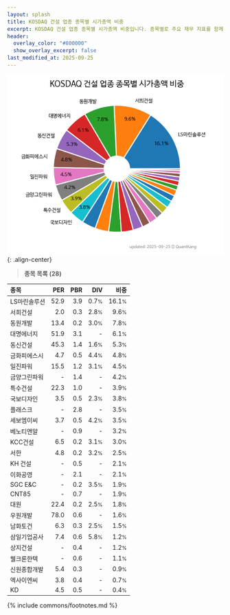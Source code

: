 ```yaml
---
layout: splash
title: KOSDAQ 건설 업종 종목별 시가총액 비중
excerpt: KOSDAQ 건설 업종 종목별 시가총액 비중입니다. 종목별로 주요 재무 지표를 함께 표시합니다.
header:
  overlay_color: "#800000"
  show_overlay_excerpt: false
last_modified_at: 2025-09-25
---
```



![KOSDAQ 건설 업종 종목별 시가총액 비중](/stats/sector/images/kosdaq_업종_건설_종목.png){: .align-center}


> **종목 목록 (28)**<a id="list"></a>

| **종목** | **PER** | **PBR** | **DIV** | **비중** |
| :------- | ------: | ------: | ------: | -------: |
| LS마린솔루션 | 52.9 | 3.9 | 0.7<small>%</small> | 16.1<small>%</small> |
| 서희건설 | 2.0 | 0.3 | 2.8<small>%</small> | 9.6<small>%</small> |
| 동원개발 | 13.4 | 0.2 | 3.0<small>%</small> | 7.8<small>%</small> |
| 대명에너지 | 51.9 | 3.1 | - | 6.1<small>%</small> |
| 동신건설 | 45.3 | 1.4 | 1.6<small>%</small> | 5.3<small>%</small> |
| 금화피에스시 | 4.7 | 0.5 | 4.4<small>%</small> | 4.8<small>%</small> |
| 일진파워 | 15.5 | 1.2 | 3.1<small>%</small> | 4.5<small>%</small> |
| 금양그린파워 | - | 1.4 | - | 4.2<small>%</small> |
| 특수건설 | 22.3 | 1.0 | - | 3.9<small>%</small> |
| 국보디자인 | 3.5 | 0.5 | 2.3<small>%</small> | 3.8<small>%</small> |
| 플래스크 | - | 2.8 | - | 3.5<small>%</small> |
| 세보엠이씨 | 3.7 | 0.5 | 4.2<small>%</small> | 3.5<small>%</small> |
| 베노티앤알 | - | 0.9 | - | 3.2<small>%</small> |
| KCC건설 | 6.5 | 0.2 | 3.1<small>%</small> | 3.0<small>%</small> |
| 서한 | 4.8 | 0.2 | 3.2<small>%</small> | 2.5<small>%</small> |
| KH 건설 | - | 0.5 | - | 2.1<small>%</small> |
| 이화공영 | - | 2.1 | - | 2.1<small>%</small> |
| SGC E&C | - | 0.2 | 3.5<small>%</small> | 1.9<small>%</small> |
| CNT85 | - | 0.7 | - | 1.9<small>%</small> |
| 대원 | 22.4 | 0.2 | 2.5<small>%</small> | 1.8<small>%</small> |
| 우원개발 | 78.0 | 0.6 | - | 1.6<small>%</small> |
| 남화토건 | 6.3 | 0.3 | 2.5<small>%</small> | 1.5<small>%</small> |
| 삼일기업공사 | 7.4 | 0.6 | 5.8<small>%</small> | 1.2<small>%</small> |
| 상지건설 | - | 0.4 | - | 1.2<small>%</small> |
| 웰크론한텍 | - | 0.6 | - | 1.1<small>%</small> |
| 신원종합개발 | 5.4 | 0.3 | - | 0.9<small>%</small> |
| 엑사이엔씨 | 3.8 | 0.4 | - | 0.7<small>%</small> |
| KD | 4.5 | 0.5 | - | 0.4<small>%</small> |

{% include commons/footnotes.md %}